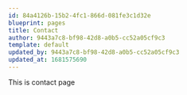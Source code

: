 ```yaml
---
id: 84a4126b-15b2-4fc1-866d-081fe3c1d32e
blueprint: pages
title: Contact
author: 9443a7c8-bf98-42d8-a0b5-cc52a05cf9c3
template: default
updated_by: 9443a7c8-bf98-42d8-a0b5-cc52a05cf9c3
updated_at: 1681575690
---
```

This is contact page